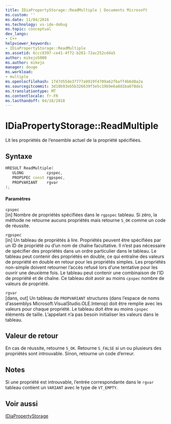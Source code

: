 ```yaml
---
title: IDiaPropertyStorage::ReadMultiple | Documents Microsoft
ms.custom: ''
ms.date: 11/04/2016
ms.technology: vs-ide-debug
ms.topic: conceptual
dev_langs:
- C++
helpviewer_keywords:
- IDiaPropertyStorage::ReadMultiple
ms.assetid: 6ccc9397-ce41-4f72-b261-72ac252cd4a5
author: mikejo5000
ms.author: mikejo
manager: douge
ms.workload:
- multiple
ms.openlocfilehash: 1747d55de37777a9919f4709a62fbaff4b6d8a2a
ms.sourcegitcommit: 3d10b93eb5b326639f3e5c19b9e6a8d1ba078de1
ms.translationtype: MT
ms.contentlocale: fr-FR
ms.lasthandoff: 04/18/2018
---
```

# <a name="idiapropertystoragereadmultiple"></a>IDiaPropertyStorage::ReadMultiple
Lit les propriétés de l’ensemble actuel de la propriété spécifiées.  
  
## <a name="syntax"></a>Syntaxe  
  
```C++  
HRESULT ReadMultiple(   
   ULONG          cpspec,  
   PROPSPEC const rgpspec,  
   PROPVARIANT    rgvar  
);  
```  
  
#### <a name="parameters"></a>Paramètres  
 `cpspec`  
 [in] Nombre de propriétés spécifiées dans le `rgpspec` tableau. Si zéro, la méthode ne retourne aucuns propriétés mais retourne `S_OK` comme un code de réussite.  
  
 `rgpspec`  
 [in] Un tableau de propriétés à lire. Propriétés peuvent être spécifiées par un ID de propriété ou d’un nom de chaîne facultative. Il n’est pas nécessaire de spécifier des propriétés dans un ordre particulier dans le tableau. Le tableau peut contenir des propriétés en double, ce qui entraîne des valeurs de propriété en double en retour pour les propriétés simples. Les propriétés non-simple doivent retourner l’accès refusé lors d’une tentative pour les ouvrir une deuxième fois. Le tableau peut contenir une combinaison de l’ID de propriété et de chaîne. Ce tableau doit avoir au moins `cpspec` nombre de valeurs de propriété.  
  
 `rgvar`  
 [dans, out] Un tableau de `PROPVARIANT` structures (dans l’espace de noms d’assemblys Microsoft.VisualStudio.OLE.Interop) doit être remplie avec les valeurs pour chaque propriété. Le tableau doit être au moins `cpspec` éléments de taille. L’appelant n’a pas besoin initialiser les valeurs dans le tableau.  
  
## <a name="return-value"></a>Valeur de retour  
 En cas de réussite, retourne `S_OK`. Retourne `S_FALSE` si un ou plusieurs des propriétés sont introuvable. Sinon, retourne un code d’erreur.  
  
## <a name="remarks"></a>Notes  
 Si une propriété est introuvable, l’entrée correspondante dans le `rgvar` tableau contient un `VARIANT` avec le type de `VT_EMPTY`.  
  
## <a name="see-also"></a>Voir aussi  
 [IDiaPropertyStorage](../../debugger/debug-interface-access/idiapropertystorage.md)